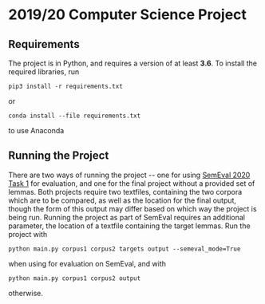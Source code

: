 # 2019/20 Computer Science Project
## Requirements
The project is in Python, and requires a version of at least **3.6**. To install the required libraries, run
```
pip3 install -r requirements.txt
```
or
```
conda install --file requirements.txt
```
to use Anaconda
## Running the Project
There are two ways of running the project -- one for using [SemEval 2020 Task 1](https://competitions.codalab.org/competitions/20948) for evaluation, and one for the final project without a provided set of lemmas. Both projects require two textfiles, containing the two corpora which are to be compared, as well as the location for the final output, though the form of this output may differ based on which way the project is being run. Running the project as part of SemEval requires an additional parameter, the location of a textfile containing the target lemmas. Run the project with
```
python main.py corpus1 corpus2 targets output --semeval_mode=True
```
when using for evaluation on SemEval, and with 
```
python main.py corpus1 corpus2 output
```
otherwise. 
